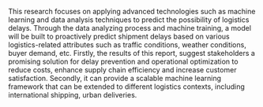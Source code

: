 This research focuses on applying advanced technologies such as machine learning and data analysis techniques to predict the possibility of logistics delays. 
Through the data analyzing process and machine training, a model will be built to proactively predict shipment delays based on various logistics-related attributes such as traffic conditions, weather conditions, buyer demand, etc. 
Firstly, the results of this report, suggest stakeholders a promising solution for delay prevention and operational optimization to reduce costs, enhance supply chain efficiency and increase customer satisfaction. 
Secondly, it can provide a scalable machine learning framework that can be extended to different logistics contexts, including international shipping, urban deliveries.
